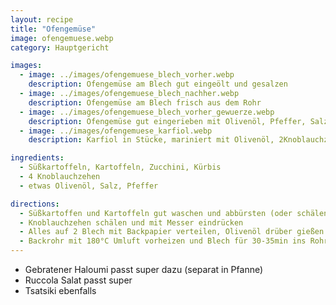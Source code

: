 ```yaml
---
layout: recipe
title: "Ofengemüse"
image: ofengemuese.webp
category: Hauptgericht

images:
  - image: ../images/ofengemuese_blech_vorher.webp
    description: Ofengemüse am Blech gut eingeölt und gesalzen
  - image: ../images/ofengemuese_blech_nachher.webp
    description: Ofengemüse am Blech frisch aus dem Rohr
  - image: ../images/ofengemuese_blech_vorher_gewuerze.webp
    description: Ofengemüse gut eingerieben mit Olivenöl, Pfeffer, Salz, Scharfmacher
  - image: ../images/ofengemuese_karfiol.webp
    description: Karfiol in Stücke, mariniert mit Olivenöl, 2Knoblauchzehen gepresst, Salz, Pfeffer, Paprikapulver, mit Handschuhe gut vermischen. Kartoffeln auf Blech auch gut marinieren. 200°C Heißluft vorheizen, Karfiol nach 15min, Kartoffeln nach 20min rausnehmen

ingredients:
  - Süßkartoffeln, Kartoffeln, Zucchini, Kürbis
  - 4 Knoblauchzehen
  - etwas Olivenöl, Salz, Pfeffer

directions:
  - Süßkartoffen und Kartoffeln gut waschen und abbürsten (oder schälen), dann in 1cm dicke Scheiben schneiden. (Kartoffeln können roh oder vorgekocht und ausgekühlt sein)
  - Knoblauchzehen schälen und mit Messer eindrücken
  - Alles auf 2 Blech mit Backpapier verteilen, Olivenöl drüber gießen damit alles bedeckt ist, salzen, pfeffern und mit Händen gut vermischen
  - Backrohr mit 180°C Umluft vorheizen und Blech für 30-35min ins Rohr geben (nach halber Zeit Tür öffnen und Dampf entweichen lassen)
---
```


- Gebratener Haloumi passt super dazu (separat in Pfanne)
- Ruccola Salat passt super
- Tsatsiki ebenfalls
